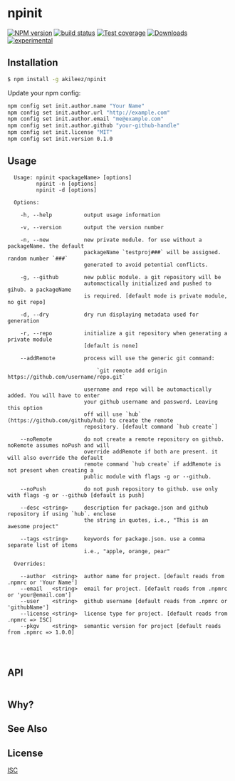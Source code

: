# npinit
[![NPM version][npm-image]][npm-url]
[![build status][travis-image]][travis-url]
[![Test coverage][coveralls-image]][coveralls-url]
[![Downloads][downloads-image]][downloads-url]
[![experimental][stability-image]][stability-url]



## Installation
```bash
$ npm install -g akileez/npinit
```

Update your npm config:

``` bash
npm config set init.author.name "Your Name"
npm config set init.author.url "http://example.com"
npm config set init.author.email "me@example.com"
npm config set init.author.github "your-github-handle"
npm config set init.license "MIT"
npm config set init.version 0.1.0
```

## Usage
```
  Usage: npinit <packageName> [options]
         npinit -n [options]
         npinit -d [options]

  Options:

    -h, --help          output usage information
    
    -v, --version       output the version number
    
    -n, --new           new private module. for use without a packageName. the default
                        packageName `testproj###` will be assigned. random number `###` 
                        generated to avoid potential conflicts. 
    
    -g, --github        new public module. a git repository will be 
                        automactically initialized and pushed to gihub. a packageName
                        is required. [default mode is private module, no git repo]
    
    -d, --dry           dry run displaying metadata used for generation
    
    -r, --repo          initialize a git repository when generating a private module
                        [default is none]
    
    --addRemote         process will use the generic git command: 
                        
                            `git remote add origin https://github.com/username/repo.git`
                        
                        username and repo will be automactically added. You will have to enter
                        your github username and password. Leaving this option
                        off will use `hub` (https://github.com/github/hub) to create the remote 
                        repository. [default command `hub create`]
    
    --noRemote          do not create a remote repository on github. noRemote assumes noPush and will
                        override addRemote if both are present. it will also override the default 
                        remote command `hub create` if addRemote is not present when creating a 
                        public module with flags -g or --github.
    
    --noPush            do not push repository to github. use only with flags -g or --github [default is push] 
    
    --desc <string>     description for package.json and github repository if using `hub`. enclose 
                        the string in quotes, i.e., "This is an awesome project"
    
    --tags <string>     keywords for package.json. use a comma separate list of items
                        i.e., "apple, orange, pear"

  Overrides:

    --author  <string>  author name for project. [default reads from .npmrc or 'Your Name']
    --email   <string>  email for project. [default reads from .npmrc or 'your@email.com']
    --user    <string>  github username [default reads from .npmrc or 'githubName']
    --license <string>  license type for project. [default reads from .npmrc => ISC]
    --pkgv    <string>  semantic version for project [default reads from .npmrc => 1.0.0]

    
    
```

## API
```js

```

## Why?


## See Also


## License
[ISC](https://tldrlegal.com/license/-isc-license)

[npm-image]: https://img.shields.io/npm/v/npinit.svg?style=flat-square
[npm-url]: https://npmjs.org/package/npinit
[travis-image]: https://img.shields.io/travis/akileez/npinit.svg?style=flat-square
[travis-url]: https://travis-ci.org/akileez/npinit
[coveralls-image]: https://img.shields.io/coveralls/akileez/npinit.svg?style=flat-square
[coveralls-url]: https://coveralls.io/r/akileez/npinit?branch=master
[downloads-image]: http://img.shields.io/npm/dm/npinit.svg?style=flat-square
[downloads-url]: https://npmjs.org/package/npinit
[stability-image]: https://img.shields.io/badge/stability-experimental-orange.svg?style=flat-square
[stability-url]: https://github.com/akileez/npinit
